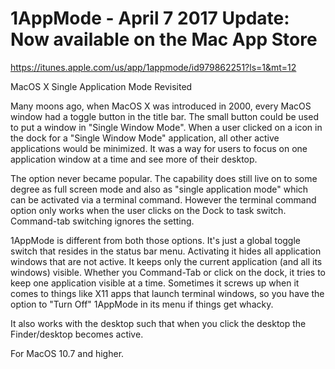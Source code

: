 # 1AppMode - April 7 2017 Update: Now available on the Mac App Store
https://itunes.apple.com/us/app/1appmode/id979862251?ls=1&mt=12

MacOS X Single Application Mode Revisited 

Many moons ago, when MacOS X was introduced in 2000, every MacOS window had a toggle button in the title bar. The small button could be used to put a window in "Single Window Mode". When a user clicked on a icon in the dock for a "Single Window Mode" application, all other active applications would be minimized. It was a way for users to focus on one application window at a time and see more of their desktop.

The option never became popular. The capability does still live on to some degree as full screen mode and also as "single application mode" which can be activated via a terminal command. However the terminal command option only works when the user clicks on the Dock to task switch. Command-tab switching ignores the setting.

1AppMode is different from both those options. It's just a global toggle switch that resides in the status bar menu. Activating it hides all application windows that are not active. It keeps only the current application (and all its windows) visible. Whether you Command-Tab or click on the dock, it tries to keep one application visible at a time. Sometimes it screws up when it comes to things like X11 apps that launch terminal windows, so you have the option to "Turn Off" 1AppMode in its menu if things get whacky.

It also works with the desktop such that when you click the desktop the Finder/desktop becomes active.


For MacOS 10.7 and higher. 
